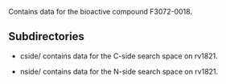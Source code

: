 Contains data for the bioactive compound F3072-0018.

## Subdirectories

- cside/ contains data for the C-side search space on rv1821.

- nside/ contains data for the N-side search space on rv1821.

